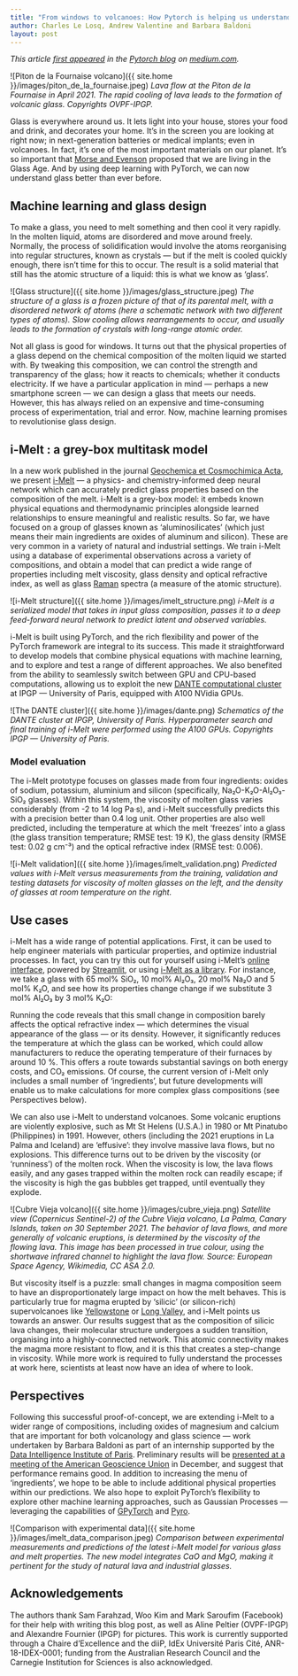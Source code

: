 ```yaml
---
title: "From windows to volcanoes: How Pytorch is helping us understand glass"
author: Charles Le Losq, Andrew Valentine and Barbara Baldoni
layout: post
---
```

*This article [first appeared](https://medium.com/pytorch/from-windows-to-volcanoes-how-pytorch-is-helping-us-understand-glass-8720d480f4f2) in the [Pytorch blog](https://medium.com/pytorch/) on [medium.com](https://medium.com).*

![Piton de la Fournaise volcano]({{ site.home }}/images/piton_de_la_fournaise.jpeg)
*Lava flow at the Piton de la Fournaise in April 2021. The rapid cooling of lava leads to the formation of volcanic glass. Copyrights OVPF-IPGP.*

Glass is everywhere around us. It lets light into your house, stores your food and drink, and decorates your home. It’s in the screen you are looking at right now; in next-generation batteries or medical implants; even in volcanoes. In fact, it’s one of the most important materials on our planet. It’s so important that [Morse and Evenson](https://ceramics.onlinelibrary.wiley.com/doi/10.1111/ijag.12242) proposed that we are living in the Glass Age. And by using deep learning with PyTorch, we can now understand glass better than ever before.

## Machine learning and glass design
To make a glass, you need to melt something and then cool it very rapidly. In the molten liquid, atoms are disordered and move around freely. Normally, the process of solidification would involve the atoms reorganising into regular structures, known as crystals — but if the melt is cooled quickly enough, there isn’t time for this to occur. The result is a solid material that still has the atomic structure of a liquid: this is what we know as ‘glass’.


![Glass structure]({{ site.home }}/images/glass_structure.jpeg)
*The structure of a glass is a frozen picture of that of its parental melt, with a disordered network of atoms (here a schematic network with two different types of atoms). Slow cooling allows rearrangements to occur, and usually leads to the formation of crystals with long-range atomic order.*

Not all glass is good for windows. It turns out that the physical properties of a glass depend on the chemical composition of the molten liquid we started with. By tweaking this composition, we can control the strength and transparency of the glass; how it reacts to chemicals; whether it conducts electricity. If we have a particular application in mind — perhaps a new smartphone screen — we can design a glass that meets our needs. However, this has always relied on an expensive and time-consuming process of experimentation, trial and error. Now, machine learning promises to revolutionise glass design.

## i-Melt : a grey-box multitask model
In a new work published in the journal [Geochemica et Cosmochimica Acta](https://doi.org/10.1016/j.gca.2021.08.023), we present [i-Melt](https://github.com/charlesll/i-melt) — a physics- and chemistry-informed deep neural network which can accurately predict glass properties based on the composition of the melt. i-Melt is a grey-box model: it embeds known physical equations and thermodynamic principles alongside learned relationships to ensure meaningful and realistic results. So far, we have focused on a group of glasses known as ‘aluminosilicates’ (which just means their main ingredients are oxides of aluminum and silicon). These are very common in a variety of natural and industrial settings. We train i-Melt using a database of experimental observations across a variety of compositions, and obtain a model that can predict a wide range of properties including melt viscosity, glass density and optical refractive index, as well as glass [Raman](https://en.wikipedia.org/wiki/Raman_spectroscopy) spectra (a measure of the atomic structure).

![i-Melt structure]({{ site.home }}/images/imelt_structure.png)
*i-Melt is a serialized model that takes in input glass composition, passes it to a deep feed-forward neural network to predict latent and observed variables.*

i-Melt is built using PyTorch, and the rich flexibility and power of the PyTorch framework are integral to its success. This made it straightforward to develop models that combine physical equations with machine learning, and to explore and test a range of different approaches. We also benefited from the ability to seamlessly switch between GPU and CPU-based computations, allowing us to exploit the new [DANTE computational cluster](http://webpublix.ipgp.fr/rech/scp/) at IPGP — University of Paris, equipped with A100 NVidia GPUs.

![The DANTE cluster]({{ site.home }}/images/dante.png)
*Schematics of the DANTE cluster at IPGP, University of Paris. Hyperparameter search and final training of i-Melt were performed using the A100 GPUs. Copyrights IPGP — University of Paris.*

### Model evaluation
The i-Melt prototype focuses on glasses made from four ingredients: oxides of sodium, potassium, aluminium and silicon (specifically, Na₂O-K₂O-Al₂O₃-SiO₂ glasses). Within this system, the viscosity of molten glass varies considerably (from -2 to 14 log Paᐧs), and i-Melt successfully predicts this with a precision better than 0.4 log unit. Other properties are also well predicted, including the temperature at which the melt ‘freezes’ into a glass (the glass transition temperature; RMSE test: 19 K), the glass density (RMSE test: 0.02 g cm⁻³) and the optical refractive index (RMSE test: 0.006).

![i-Melt validation]({{ site.home }}/images/imelt_validation.png)
*Predicted values with i-Melt versus measurements from the training, validation and testing datasets for viscosity of molten glasses on the left, and the density of glasses at room temperature on the right.*

## Use cases
i-Melt has a wide range of potential applications. First, it can be used to help engineer materials with particular properties, and optimize industrial processes. In fact, you can try this out for yourself using i-Melt’s [online interface](https://share.streamlit.io/charlesll/i-melt/imelt_streamlit.py), powered by [Streamlit](https://streamlit.io/), or using [i-Melt as a library](https://github.com/charlesll/i-melt/blob/master/Prediction_simple.ipynb). For instance, we take a glass with 65 mol% SiO₂, 10 mol% Al₂O₃, 20 mol% Na₂O and 5 mol% K₂O, and see how its properties change change if we substitute 3 mol% Al₂O₃ by 3 mol% K₂O:

<script src="https://gist.github.com/charlesll/22da00103b7f5b09c909654b50656e56.js"></script>

Running the code reveals that this small change in composition barely affects the optical refractive index — which determines the visual appearance of the glass — or its density. However, it significantly reduces the temperature at which the glass can be worked, which could allow manufacturers to reduce the operating temperature of their furnaces by around 10 %. This offers a route towards substantial savings on both energy costs, and CO₂ emissions. Of course, the current version of i-Melt only includes a small number of ‘ingredients’, but future developments will enable us to make calculations for more complex glass compositions (see Perspectives below).

We can also use i-Melt to understand volcanoes. Some volcanic eruptions are violently explosive, such as Mt St Helens (U.S.A.) in 1980 or Mt Pinatubo (Philippines) in 1991. However, others (including the 2021 eruptions in La Palma and Iceland) are ‘effusive’: they involve massive lava flows, but no explosions. This difference turns out to be driven by the viscosity (or ‘runniness’) of the molten rock. When the viscosity is low, the lava flows easily, and any gases trapped within the molten rock can readily escape; if the viscosity is high the gas bubbles get trapped, until eventually they explode.

![Cubre Vieja volcano]({{ site.home }}/images/cubre_vieja.png)
*Satellite view (Copernicus Sentinel-2) of the Cubre Vieja volcano, La Palma, Canary Islands, taken on 30 September 2021. The behavior of lava flows, and more generally of volcanic eruptions, is determined by the viscosity of the flowing lava. This image has been processed in true colour, using the shortwave infrared channel to highlight the lava flow. Source: European Space Agency, Wikimedia, CC ASA 2.0.*

But viscosity itself is a puzzle: small changes in magma composition seem to have an disproportionately large impact on how the melt behaves. This is particularly true for magma erupted by ‘silicic’ (or silicon-rich) supervolcanoes like [Yellowstone](https://en.wikipedia.org/wiki/Yellowstone_Caldera) or [Long Valley](https://en.wikipedia.org/wiki/Long_Valley_Caldera), and i-Melt points us towards an answer. Our results suggest that as the composition of silicic lava changes, their molecular structure undergoes a sudden transition, organising into a highly-connected network. This atomic connectivity makes the magma more resistant to flow, and it is this that creates a step-change in viscosity. While more work is required to fully understand the processes at work here, scientists at least now have an idea of where to look.

## Perspectives
Following this successful proof-of-concept, we are extending i-Melt to a wider range of compositions, including oxides of magnesium and calcium that are important for both volcanology and glass science — work undertaken by Barbara Baldoni as part of an internship supported by the [Data Intelligence Institute of Paris](https://u-paris.fr/diip/). Preliminary results will be [presented at a meeting of the American Geoscience Union](https://agu.confex.com/agu/fm21/meetingapp.cgi/Paper/886381) in December, and suggest that performance remains good. In addition to increasing the menu of ‘ingredients’, we hope to be able to include additional physical properties within our predictions. We also hope to exploit PyTorch’s flexibility to explore other machine learning approaches, such as Gaussian Processes — leveraging the capabilities of [GPyTorch](https://gpytorch.ai/) and [Pyro](https://pyro.ai/).

![Comparison with experimental data]({{ site.home }}/images/imelt_data_comparison.jpeg)
*Comparison between experimental measurements and predictions of the latest i-Melt model for various glass and melt properties. The new model integrates CaO and MgO, making it pertinent for the study of natural lava and industrial glasses.*

## Acknowledgements
The authors thank Sam Farahzad, Woo Kim and Mark Saroufim (Facebook) for their help with writing this blog post, as well as Aline Peltier (OVPF-IPGP) and Alexandre Fournier (IPGP) for pictures. This work is currently supported through a Chaire d’Excellence and the diiP, IdEx Université Paris Cité, ANR-18-IDEX-0001; funding from the Australian Research Council and the Carnegie Institution for Sciences is also acknowledged.